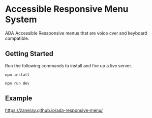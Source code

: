# Accessible Responsive Menu System

ADA Accessible Ressponsive menus that are voice cver and keyboard compatible.

## Getting Started

Run the following commands to install and fire up a live server.

`npm install`

`npm run dev`

## Example

https://zaneray.github.io/ada-responsive-menu/
